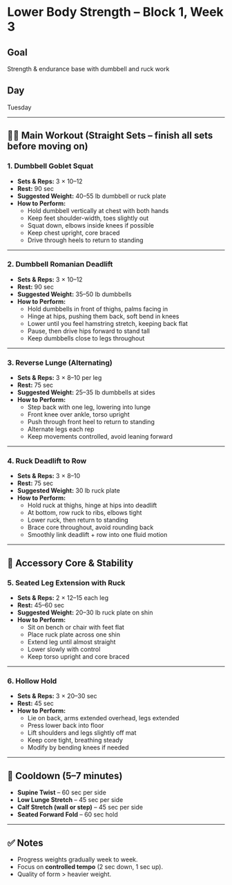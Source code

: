 # Lower Body Strength – Block 1, Week 3

## Goal
Strength & endurance base with dumbbell and ruck work  

## Day
Tuesday  

---

## 🏋️‍♂️ Main Workout (Straight Sets – finish all sets before moving on)

### 1. Dumbbell Goblet Squat  
- **Sets & Reps:** 3 × 10–12  
- **Rest:** 90 sec  
- **Suggested Weight:** 40–55 lb dumbbell or ruck plate  
- **How to Perform:**  
  - Hold dumbbell vertically at chest with both hands  
  - Keep feet shoulder-width, toes slightly out  
  - Squat down, elbows inside knees if possible  
  - Keep chest upright, core braced  
  - Drive through heels to return to standing

---

### 2. Dumbbell Romanian Deadlift  
- **Sets & Reps:** 3 × 10–12  
- **Rest:** 90 sec  
- **Suggested Weight:** 35–50 lb dumbbells  
- **How to Perform:**  
  - Hold dumbbells in front of thighs, palms facing in  
  - Hinge at hips, pushing them back, soft bend in knees  
  - Lower until you feel hamstring stretch, keeping back flat  
  - Pause, then drive hips forward to stand tall  
  - Keep dumbbells close to legs throughout

---

### 3. Reverse Lunge (Alternating)  
- **Sets & Reps:** 3 × 8–10 per leg  
- **Rest:** 75 sec  
- **Suggested Weight:** 25–35 lb dumbbells at sides  
- **How to Perform:**  
  - Step back with one leg, lowering into lunge  
  - Front knee over ankle, torso upright  
  - Push through front heel to return to standing  
  - Alternate legs each rep  
  - Keep movements controlled, avoid leaning forward

---

### 4. Ruck Deadlift to Row  
- **Sets & Reps:** 3 × 8–10  
- **Rest:** 75 sec  
- **Suggested Weight:** 30 lb ruck plate  
- **How to Perform:**  
  - Hold ruck at thighs, hinge at hips into deadlift  
  - At bottom, row ruck to ribs, elbows tight  
  - Lower ruck, then return to standing  
  - Brace core throughout, avoid rounding back  
  - Smoothly link deadlift + row into one fluid motion

---

## 🎯 Accessory Core & Stability

### 5. Seated Leg Extension with Ruck  
- **Sets & Reps:** 2 × 12–15 each leg  
- **Rest:** 45–60 sec  
- **Suggested Weight:** 20–30 lb ruck plate on shin  
- **How to Perform:**  
  - Sit on bench or chair with feet flat  
  - Place ruck plate across one shin  
  - Extend leg until almost straight  
  - Lower slowly with control  
  - Keep torso upright and core braced

---

### 6. Hollow Hold  
- **Sets & Reps:** 3 × 20–30 sec  
- **Rest:** 45 sec  
- **How to Perform:**  
  - Lie on back, arms extended overhead, legs extended  
  - Press lower back into floor  
  - Lift shoulders and legs slightly off mat  
  - Keep core tight, breathing steady  
  - Modify by bending knees if needed

---

## 🧊 Cooldown (5–7 minutes)  
- **Supine Twist** – 60 sec per side  
- **Low Lunge Stretch** – 45 sec per side  
- **Calf Stretch (wall or step)** – 45 sec per side  
- **Seated Forward Fold** – 60 sec hold

---

## ✅ Notes
- Progress weights gradually week to week.  
- Focus on **controlled tempo** (2 sec down, 1 sec up).  
- Quality of form > heavier weight.